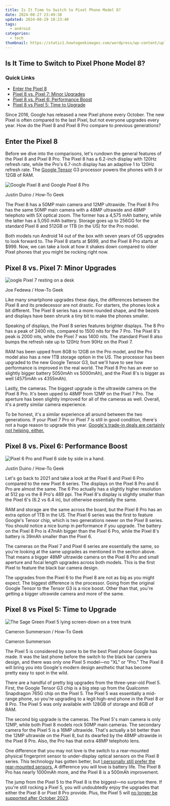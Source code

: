 ```yaml
---
title: Is It Time to Switch to Pixel Phone Model 8?
date: 2024-08-27 23:49:38
updated: 2024-08-29 10:23:40
tags:
  - android
categories:
  - tech
thumbnail: https://static1.howtogeekimages.com/wordpress/wp-content/uploads/2023/10/53234654328_4c5be18fe4_o.jpg
---
```


## Is It Time to Switch to Pixel Phone Model 8?

### Quick Links

* [Enter the Pixel 8](https://youtube-lab.techidaily.com/ed-2024-approved-million-viewer-milestone-and-associated-income-levels/)
* [Pixel 8 vs. Pixel 7: Minor Upgrades](https://youtube-webster.techidaily.com/ed-in-2024-building-successful-youtube-collaborations-step-by-step/)
* [Pixel 8 vs. Pixel 6: Performance Boost](https://youtube-blog.techidaily.com/n-2024-your-path-to-youtube-stardom-six-simple-steps-for-greater-visibility/)
* [Pixel 8 vs Pixel 5: Time to Upgrade](https://ios-unlock.techidaily.com/in-2024-passfab-iphone-6-plus-backup-unlocker-top-4-alternatives-by-drfone-ios/)

 Since 2016, Google has released a new Pixel phone every October. The new Pixel is often compared to the last Pixel, but not everyone upgrades every year. How do the Pixel 8 and Pixel 8 Pro compare to previous generations?

##  Enter the Pixel 8

 Before we dive into the comparisons, let's rundown the general features of the Pixel 8 and Pixel 8 Pro. The Pixel 8 has a 6.2-inch display with 120Hz refresh rate, while the Pro's 6.7-inch display has an adaptive 1 to 120Hz refresh rate. The [Google Tensor](https://howto.techidaily.com/8-ultimate-fixes-for-google-play-your-xiaomi-redmi-k70-pro-isnt-compatible-drfone-by-drfone-fix-android-problems-fix-android-problems/) G3 processor powers the phones with 8 or 12GB of RAM.

![Google Pixel 8 and Google Pixel 8 Pro](https://static1.howtogeekimages.com/wordpress/wp-content/uploads/2023/10/53234654388_41bd822075_o.jpg) 

Justin Duino / How-To Geek

 The Pixel 8 has a 50MP main camera and 12MP ultrawide. The Pixel 8 Pro has the same 50MP main camera with a 48MP ultrawide and 48MP telephoto with 5X optical zoom. The former has a 4,575 mAh battery, while the latter has a 5,050 mAh battery. Storage goes up to 256GG for the standard Pixel 8 and 512GB or 1TB (in the US) for the Pro model.

 Both models run Android 14 out of the box with seven years of OS upgrades to look forward to. The Pixel 8 starts at $699, and the Pixel 8 Pro starts at $999\. Now, we can take a look at how it shakes down compared to older Pixel phones that you might be rocking right now.

##  Pixel 8 vs. Pixel 7: Minor Upgrades

![oogle Pixel 7 resting on a desk](https://static1.howtogeekimages.com/wordpress/wp-content/uploads/2022/10/Google-Pixel-7-Review-1-1.jpg) 

Joe Fedewa / How-To Geek

 Like many smartphone upgrades these days, the differences between the Pixel 8 and its predecessor are not drastic. For starters, the phones look a bit different. The Pixel 8 series has a more rounded shape, and the bezels and displays have been shrunk a tiny bit to make the phones smaller.

 Speaking of displays, the Pixel 8 series features brighter displays. The 8 Pro has a peak of 2400 nits, compared to 1500 nits for the 7 Pro. The Pixel 8's peak is 2000 nits, while the Pixel 7 was 1400 nits. The standard Pixel 8 also bumps the refresh rate up to 120Hz from 90Hz on the Pixel 7.

 RAM has been upped from 8GB to 12GB on the Pro model, and the Pro model also has a new 1TB storage option in the US. The processor has been upgraded to the new Google Tensor G3, but we'll have to see how performance is improved in the real world. The Pixel 8 Pro has an ever so slightly bigger battery 5050mAh vs 5000mAh), and the Pixel 8's is bigger as well (4575mAh vs 4355mAh).

 Lastly, the cameras. The biggest upgrade is the ultrawide camera on the Pixel 8 Pro. It's been upped to 48MP from 12MP on the Pixel 7 Pro. The aperture has been slightly improved for all of the cameras as well. Overall, it's a pretty similar camera experience.

 To be honest, it's a similar experience all around between the two generations. If your Pixel 7 Pro or Pixel 7 is still in good condition, there's not a huge reason to upgrade this year. [Google's trade-in deals are certainly not helping, either.](https://fox-http.techidaily.com/updated-in-2024-essential-list-premier-free-video-player-choices-for-pctabletsmartphone-users/) 

##  Pixel 8 vs. Pixel 6: Performance Boost

![Pixel 6 Pro and Pixel 6 side by side in a hand.](https://static1.howtogeekimages.com/wordpress/wp-content/uploads/2023/08/pixel6-pro-and-pixel6.jpg) 

Justin Duino / How-To Geek

 Let's go back to 2021 and take a look at the Pixel 6 and Pixel 6 Pro compared to the new Pixel 8 series. The displays on the Pixel 8 Pro and 6 Pro are almost the same. The 6 Pro actually has a slightly higher resolution at 512 pp vs the 8 Pro's 489 ppi. The Pixel 8's display is slightly smaller than the Pixel 6's (6.2 vs 6.4 in), but otherwise essentially the same.

 RAM and storage are the same across the board, but the Pixel 8 Pro has an extra option of 1TB in the US. The Pixel 6 series was the first to feature Google's Tensor chip, which is two generations newer on the Pixel 8 series. You should notice a nice bump in performance if you upgrade. The battery on the Pixel 8 Pro is 47mAh bigger than the Pixel 6 Pro, while the Pixel 8's battery is 39mAh smaller than the Pixel 6.

 The cameras on the Pixel 7 and Pixel 6 series are essentially the same, so you're looking at the same upgrades as mentioned in the section above. That means a bigger 48MP ultrawide camera on the Pixel 8 Pro and small aperture and focal length upgrades across both models. This is the first Pixel to feature the black bar camera design. 

 The upgrades from the Pixel 6 to the Pixel 8 are not as big as you might expect. The biggest difference is the processor. Going from the original Google Tensor to the Tensor G3 is a nice boost. Other than that, you're getting a bigger ultrawide camera and more of the same.

##  Pixel 8 vs Pixel 5: Time to Upgrade

![The Sage Green Pixel 5 lying screen-down on a tree trunk](https://static1.howtogeekimages.com/wordpress/wp-content/uploads/2020/11/54e38b9b.jpg) 

Cameron Summerson / How-To Geek

Cameron Summerson

 The Pixel 5 is considered by some to be the best Pixel phone Google has made. It was the last phone before the switch to the black bar camera design, and there was only one Pixel 5 model—no "XL" or "Pro." The Pixel 8 will bring you into Google's modern design aesthetic that has become pretty easy to spot in the wild.

 There are a handful of pretty big upgrades from the three-year-old Pixel 5\. First, the Google Tensor G3 chip is a big step up from the Qualcomm Snapdragon 765G chip on the Pixel 5\. The Pixel 5 was essentially a mid-range phone, so you're upgrading to a legit high-end phone in the Pixel 8 or 8 Pro. The Pixel 5 was only available with 128GB of storage and 8GB of RAM.

 The second big upgrade is the cameras. The Pixel 5's main camera is only 12MP, while both Pixel 8 models rock 50MP main cameras. The secondary camera for the Pixel 5 is a 16MP ultrawide. That's actually a bit better than the 12MP ultrawide on the Pixel 8, but its dwarfed by the 48MP ultrawide in the Pixel 8 Pro. Also, the Pro has that extra 48MP telephoto lens.

 One difference that you may not love is the switch to a rear-mounted physical fingerprint sensor to under-display optical sensors on the Pixel 8 series. This technology has gotten better, but [I personally still prefer the rear-mounted sensors.](https://extra-hints.techidaily.com/3dlut-mobility-boost-image-and-video-quality-for-2024/) A difference you will love is battery life. The Pixel 8 Pro has nearly 1000mAh more, and the Pixel 8 is a 500mAh improvement.

 The jump from the Pixel 5 to the Pixel 8 is the biggest—no surprise there. If you're still rocking a Pixel 5, you will undoubtedly enjoy the upgrades that either the Pixel 8 or Pixel 8 Pro provide. Plus, the Pixel 5 will [no longer be supported after October 2023](https://support.google.com/pixelphone/answer/4457705?hl=en#zippy=%2Cpixel-a-xl-earlier%2Cpixel-xl-a-a-g-a-g%2Cpixel-later-including-fold).

<ins class="adsbygoogle"
     style="display:block"
     data-ad-format="autorelaxed"
     data-ad-client="ca-pub-7571918770474297"
     data-ad-slot="1223367746"></ins>



<ins class="adsbygoogle"
     style="display:block"
     data-ad-client="ca-pub-7571918770474297"
     data-ad-slot="8358498916"
     data-ad-format="auto"
     data-full-width-responsive="true"></ins>
